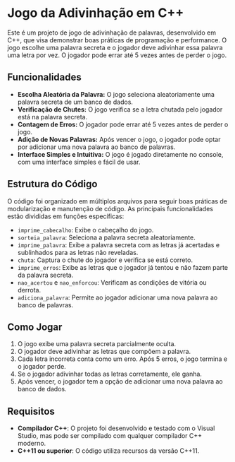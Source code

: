 # Jogo da Adivinhação em C++

Este é um projeto de jogo de adivinhação de palavras, desenvolvido em C++, que visa demonstrar boas práticas de programação e performance. O jogo escolhe uma palavra secreta e o jogador deve adivinhar essa palavra uma letra por vez. O jogador pode errar até 5 vezes antes de perder o jogo.

## Funcionalidades

- **Escolha Aleatória da Palavra:** O jogo seleciona aleatoriamente uma palavra secreta de um banco de dados.
- **Verificação de Chutes:** O jogo verifica se a letra chutada pelo jogador está na palavra secreta.
- **Contagem de Erros:** O jogador pode errar até 5 vezes antes de perder o jogo.
- **Adição de Novas Palavras:** Após vencer o jogo, o jogador pode optar por adicionar uma nova palavra ao banco de palavras.
- **Interface Simples e Intuitiva:** O jogo é jogado diretamente no console, com uma interface simples e fácil de usar.

## Estrutura do Código

O código foi organizado em múltiplos arquivos para seguir boas práticas de modularização e manutenção de código. As principais funcionalidades estão divididas em funções específicas:

- `imprime_cabecalho`: Exibe o cabeçalho do jogo.
- `sorteia_palavra`: Seleciona a palavra secreta aleatoriamente.
- `imprime_palavra`: Exibe a palavra secreta com as letras já acertadas e sublinhados para as letras não reveladas.
- `chuta`: Captura o chute do jogador e verifica se está correto.
- `imprime_erros`: Exibe as letras que o jogador já tentou e não fazem parte da palavra secreta.
- `nao_acertou` e `nao_enforcou`: Verificam as condições de vitória ou derrota.
- `adiciona_palavra`: Permite ao jogador adicionar uma nova palavra ao banco de palavras.

## Como Jogar

1. O jogo exibe uma palavra secreta parcialmente oculta.
2. O jogador deve adivinhar as letras que compõem a palavra.
3. Cada letra incorreta conta como um erro. Após 5 erros, o jogo termina e o jogador perde.
4. Se o jogador adivinhar todas as letras corretamente, ele ganha.
5. Após vencer, o jogador tem a opção de adicionar uma nova palavra ao banco de dados.

## Requisitos

- **Compilador C++**: O projeto foi desenvolvido e testado com o Visual Studio, mas pode ser compilado com qualquer compilador C++ moderno.
- **C++11 ou superior**: O código utiliza recursos da versão C++11.
